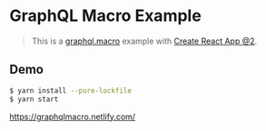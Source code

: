 # GraphQL Macro Example

> This is a [graphql.macro](https://github.com/evenchange4/graphql.macro) example with [Create React App @2](https://github.com/facebookincubator/create-react-app/issues/3815).

## Demo

```sh
$ yarn install --pure-lockfile
$ yarn start
```

https://graphqlmacro.netlify.com/
